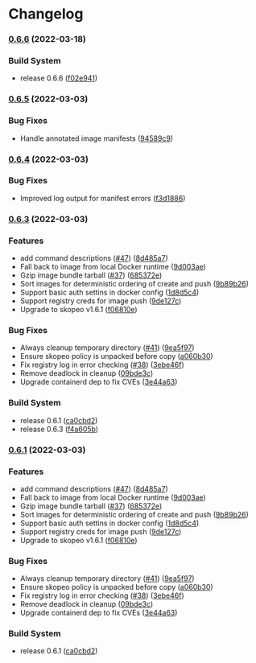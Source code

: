 # Changelog

### [0.6.6](https://github.com/mesosphere/mindthegap/compare/v0.6.5...v0.6.6) (2022-03-18)


### Build System

* release 0.6.6 ([f02e941](https://github.com/mesosphere/mindthegap/commit/f02e94143d1b1ebd5df3b2caa5a5b629f4975770))

### [0.6.5](https://github.com/mesosphere/mindthegap/compare/v0.6.4...v0.6.5) (2022-03-03)


### Bug Fixes

* Handle annotated image manifests ([94589c9](https://github.com/mesosphere/mindthegap/commit/94589c9cb553330ab6166e6f66a212d18332423a))

### [0.6.4](https://github.com/mesosphere/mindthegap/compare/v0.6.3...v0.6.4) (2022-03-03)


### Bug Fixes

* Improved log output for manifest errors ([f3d1886](https://github.com/mesosphere/mindthegap/commit/f3d1886db7257f644c21790bd9002e79b9f685a7))

### [0.6.3](https://github.com/mesosphere/mindthegap/compare/v0.6.0...v0.6.3) (2022-03-03)


### Features

* add command descriptions ([#47](https://github.com/mesosphere/mindthegap/issues/47)) ([8d485a7](https://github.com/mesosphere/mindthegap/commit/8d485a75695ff794448cfc7a34ee41f02a8eeb09))
* Fall back to image from local Docker runtime ([9d003ae](https://github.com/mesosphere/mindthegap/commit/9d003ae8d94afcbd01de6462bcabe3d3401b9451))
* Gzip image bundle tarball ([#37](https://github.com/mesosphere/mindthegap/issues/37)) ([685372e](https://github.com/mesosphere/mindthegap/commit/685372e45f1edddc7084e48364a173de2168121c))
* Sort images for deterministic ordering of create and push ([9b89b26](https://github.com/mesosphere/mindthegap/commit/9b89b2608d07be8c1d8c9c2f3537c4008f4ed9b2))
* Support basic auth settins in docker config ([1d8d5c4](https://github.com/mesosphere/mindthegap/commit/1d8d5c402a3a66d4756706a0ee76fd567c743c03))
* Support registry creds for image push ([9de127c](https://github.com/mesosphere/mindthegap/commit/9de127c8c381feecaefb14e56699d8f8654e8f8e))
* Upgrade to skopeo v1.6.1 ([f06810e](https://github.com/mesosphere/mindthegap/commit/f06810e67975b51a4f100ecacb63348870925d11))


### Bug Fixes

* Always cleanup temporary directory ([#41](https://github.com/mesosphere/mindthegap/issues/41)) ([9ea5f97](https://github.com/mesosphere/mindthegap/commit/9ea5f97f015afc79ecca52a290f43a265d7c61e2))
* Ensure skopeo policy is unpacked before copy ([a060b30](https://github.com/mesosphere/mindthegap/commit/a060b30d56ecb142231928df16d054fde292e6e2))
* Fix registry log in error checking ([#38](https://github.com/mesosphere/mindthegap/issues/38)) ([3ebe46f](https://github.com/mesosphere/mindthegap/commit/3ebe46f20a511736ab3bba1c77c60263fbf590bc))
* Remove deadlock in cleanup ([09bde3c](https://github.com/mesosphere/mindthegap/commit/09bde3c37bef3f2d8396d4448714e4bed6ed85c7))
* Upgrade containerd dep to fix CVEs ([3e44a63](https://github.com/mesosphere/mindthegap/commit/3e44a63a7855411adfd5d0ef12b2c2dd96c8f46e))


### Build System

* release 0.6.1 ([ca0cbd2](https://github.com/mesosphere/mindthegap/commit/ca0cbd249f1b6dd7070e4752ecb31c632a0e2fa5))
* release 0.6.3 ([f4a605b](https://github.com/mesosphere/mindthegap/commit/f4a605b99d4ac350d47825d2e0424ee5d35e4bf9))

### [0.6.1](https://github.com/mesosphere/mindthegap/compare/v0.6.0...v0.6.1) (2022-03-03)


### Features

* add command descriptions ([#47](https://github.com/mesosphere/mindthegap/issues/47)) ([8d485a7](https://github.com/mesosphere/mindthegap/commit/8d485a75695ff794448cfc7a34ee41f02a8eeb09))
* Fall back to image from local Docker runtime ([9d003ae](https://github.com/mesosphere/mindthegap/commit/9d003ae8d94afcbd01de6462bcabe3d3401b9451))
* Gzip image bundle tarball ([#37](https://github.com/mesosphere/mindthegap/issues/37)) ([685372e](https://github.com/mesosphere/mindthegap/commit/685372e45f1edddc7084e48364a173de2168121c))
* Sort images for deterministic ordering of create and push ([9b89b26](https://github.com/mesosphere/mindthegap/commit/9b89b2608d07be8c1d8c9c2f3537c4008f4ed9b2))
* Support basic auth settins in docker config ([1d8d5c4](https://github.com/mesosphere/mindthegap/commit/1d8d5c402a3a66d4756706a0ee76fd567c743c03))
* Support registry creds for image push ([9de127c](https://github.com/mesosphere/mindthegap/commit/9de127c8c381feecaefb14e56699d8f8654e8f8e))
* Upgrade to skopeo v1.6.1 ([f06810e](https://github.com/mesosphere/mindthegap/commit/f06810e67975b51a4f100ecacb63348870925d11))


### Bug Fixes

* Always cleanup temporary directory ([#41](https://github.com/mesosphere/mindthegap/issues/41)) ([9ea5f97](https://github.com/mesosphere/mindthegap/commit/9ea5f97f015afc79ecca52a290f43a265d7c61e2))
* Ensure skopeo policy is unpacked before copy ([a060b30](https://github.com/mesosphere/mindthegap/commit/a060b30d56ecb142231928df16d054fde292e6e2))
* Fix registry log in error checking ([#38](https://github.com/mesosphere/mindthegap/issues/38)) ([3ebe46f](https://github.com/mesosphere/mindthegap/commit/3ebe46f20a511736ab3bba1c77c60263fbf590bc))
* Remove deadlock in cleanup ([09bde3c](https://github.com/mesosphere/mindthegap/commit/09bde3c37bef3f2d8396d4448714e4bed6ed85c7))
* Upgrade containerd dep to fix CVEs ([3e44a63](https://github.com/mesosphere/mindthegap/commit/3e44a63a7855411adfd5d0ef12b2c2dd96c8f46e))


### Build System

* release 0.6.1 ([ca0cbd2](https://github.com/mesosphere/mindthegap/commit/ca0cbd249f1b6dd7070e4752ecb31c632a0e2fa5))
